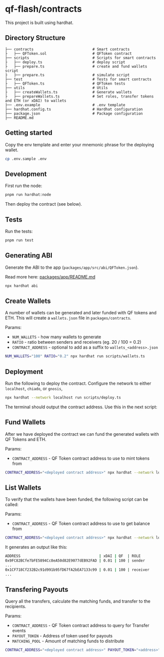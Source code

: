 # qf-flash/contracts

This project is built using hardhat.

## Directory Structure

```
├── contracts                           # Smart contracts
├   ├── QFToken.sol                     # QFToken contract
├── scripts                             # Scripts for smart contracts
├   ├── deploy.ts                       # deploy script
├   ├── prepare.ts                      # create and fund wallets script
├   ├── prepare.ts                      # simulate script
├── test                                # Tests for smart contracts
├   ├── QFToken.ts                      # QFToken tests
├── utils                               # Utils
├   ├── createWallets.ts                # Generate wallets
├   ├── prepareWallets.ts               # Set roles, transfer tokens and ETH (or xDAI) to wallets
├── .env.example                        # .env template
├── hardhat.config.ts                   # Hardhat configuration
├── package.json                        # Package configuration
├── README.md
```

## Getting started

Copy the env template and enter your mnemonic phrase for the deploying wallet.

```sh
cp .env.sample .env
```

## Development

First run the node:

```sh
pnpm run hardhat:node
```

Then deploy the contract (see below).

## Tests

Run the tests:

```sh
pnpm run test
```

## Generating ABI

Generate the ABI to the app (`packages/app/src/abi/QFToken.json`).

Read more here: [packages/app/README.md](../app/README.md#development)

```sh
npx hardhat abi
```

## Create Wallets

A number of wallets can be generated and later funded with QF tokens and ETH. This will create a `wallets.json` file in `packages/contracts`.

Params:

- `NUM_WALLETS` - how many wallets to generate
- `RATIO` - ratio between senders and receivers (eg. 20 / 100 = 0.2)
- `CONTRACT_ADDRESS` - optional to add as a suffix to `wallets_<address>.json`

```sh
NUM_WALLETS="100" RATIO="0.2" npx hardhat run scripts/wallets.ts
```

## Deployment

Run the following to deploy the contract. Configure the network to either `localhost`, `chiado`, or `gnosis`,

```sh
npx hardhat --network localhost run scripts/deploy.ts
```

The terminal should output the contract address. Use this in the next script:

## Fund Wallets

After we have deployed the contract we can fund the generated wallets with QF Tokens and ETH.

Params:

- `CONTRACT_ADDRESS` - QF Token contract address to use to mint tokens from

```sh
CONTRACT_ADDRESS="<deployed contract address>" npx hardhat --network localhost run scripts/prepare.ts
```

## List Wallets

To verify that the wallets have been funded, the following script can be called:

Params:

- `CONTRACT_ADDRESS` - QF Token contract address to use to get balance from

```sh
CONTRACT_ADDRESS="<deployed contract address>" npx hardhat --network localhost run scripts/list-wallets.ts
```

It generates an output like this:

```sh
ADDRESS                                    | xDAI | QF  | ROLE
0x9FC82BCfe7bFE5894Cc8eA50d82E9077dEB92FAD | 0.01 | 100 | sender
...
0x1CF718Cf232B2c91d991b95fD67fA2bEA7133c99 | 0.01 | 100 | receiver
...
```

## Transfering Payouts

Query all the transfers, calculate the matching funds, and transfer to the recipients.

Params:

- `CONTRACT_ADDRESS` - QF Token contract address to query for Transfer events
- `PAYOUT_TOKEN` - Address of token used for payouts
- `MATCHING_POOL` - Amount of matching funds to distribute

```sh
CONTRACT_ADDRESS="<deployed contract address>" PAYOUT_TOKEN="<address>" MATCHING_POOL="<amount to distribute>" npx hardhat run --network localhost scripts/payout.ts

```
